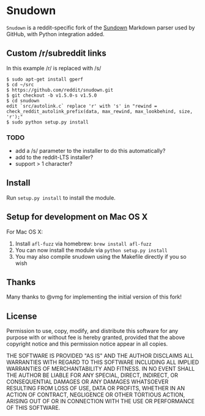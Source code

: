﻿Snudown
=======

`Snudown` is a reddit-specific fork of the [Sundown](http://github.com/vmg/sundown)
Markdown parser used by GitHub, with Python integration added.

Custom /r/subreddit links
----------

In this example /r/ is replaced with /s/

    $ sudo apt-get install gperf
    $ cd ~/src
    $ https://github.com/reddit/snudown.git
    $ git checkout -b v1.5.0-s v1.5.0
    $ cd snudown
    edit `src/autolink.c` replace 'r' with 's' in "rewind = check_reddit_autolink_prefix(data, max_rewind, max_lookbehind, size, 'r');"
    $ sudo python setup.py install

### TODO

* add a /s/ parameter to the installer to do this automatically?
* add to the reddit-LTS installer?
* support > 1 character?

Install
-------

Run `setup.py install` to install the module.


Setup for development on Mac OS X
---------------------------------

For Mac OS X:
1. Install `afl-fuzz` via homebrew: `brew install afl-fuzz`
3. You can now install the module via `python setup.py install`
4. You may also compile snudown using the Makefile directly if you so wish


Thanks
------

Many thanks to @vmg for implementing the initial version of this fork!


License
-------

Permission to use, copy, modify, and distribute this software for any
purpose with or without fee is hereby granted, provided that the above
copyright notice and this permission notice appear in all copies.

THE SOFTWARE IS PROVIDED "AS IS" AND THE AUTHOR DISCLAIMS ALL WARRANTIES
WITH REGARD TO THIS SOFTWARE INCLUDING ALL IMPLIED WARRANTIES OF
MERCHANTABILITY AND FITNESS. IN NO EVENT SHALL THE AUTHOR BE LIABLE FOR
ANY SPECIAL, DIRECT, INDIRECT, OR CONSEQUENTIAL DAMAGES OR ANY DAMAGES
WHATSOEVER RESULTING FROM LOSS OF USE, DATA OR PROFITS, WHETHER IN AN
ACTION OF CONTRACT, NEGLIGENCE OR OTHER TORTIOUS ACTION, ARISING OUT OF
OR IN CONNECTION WITH THE USE OR PERFORMANCE OF THIS SOFTWARE.
